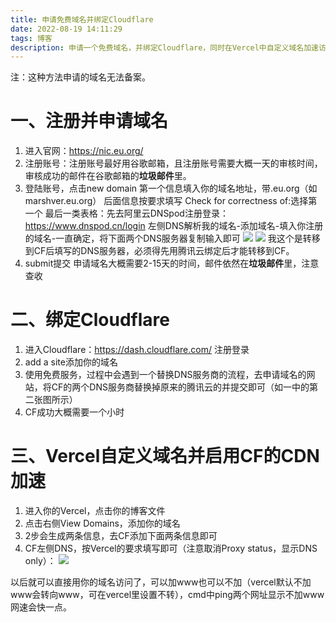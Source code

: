 ```yaml
---
title: 申请免费域名并绑定Cloudflare
date: 2022-08-19 14:11:29
tags: 博客
description: 申请一个免费域名，并绑定Cloudflare，同时在Vercel中自定义域名加速访问博客
---
```


注：这种方法申请的域名无法备案。

# 一、注册并申请域名
1. 进入官网：https://nic.eu.org/ 
2. 注册账号：注册账号最好用谷歌邮箱，且注册账号需要大概一天的审核时间，审核成功的邮件在谷歌邮箱的**垃圾邮件**里。
3. 登陆账号，点击new domain
第一个信息填入你的域名地址，带.eu.org（如marshver.eu.org）
后面信息按要求填写
Check for correctness of:选择第一个
最后一类表格：先去阿里云DNSpod注册登录：https://www.dnspod.cn/login
左侧DNS解析我的域名-添加域名-填入你注册的域名-一直确定，将下面两个DNS服务器复制输入即可
![](https://s2.loli.net/2022/08/19/qIjnzVX5JNx8EBG.png)
![](https://s2.loli.net/2022/08/19/oMWZNxlDwygGuK9.png)
我这个是转移到CF后填写的DNS服务器，必须得先用腾讯云绑定后才能转移到CF。
4. submit提交
申请域名大概需要2-15天的时间，邮件依然在**垃圾邮件**里，注意查收

# 二、绑定Cloudflare
1. 进入Cloudflare：https://dash.cloudflare.com/ 注册登录
2. add a site添加你的域名
3. 使用免费服务，过程中会遇到一个替换DNS服务商的流程，去申请域名的网站，将CF的两个DNS服务商替换掉原来的腾讯云的并提交即可（如一中的第二张图所示）
4. CF成功大概需要一个小时

# 三、Vercel自定义域名并启用CF的CDN加速
1. 进入你的Vercel，点击你的博客文件
2. 点击右侧View Domains，添加你的域名
3. 2步会生成两条信息，去CF添加下面两条信息即可
4. CF左侧DNS，按Vercel的要求填写即可（注意取消Proxy status，显示DNS only）：
![](https://s2.loli.net/2022/08/19/ZlMGk968xwU1jsD.png)

以后就可以直接用你的域名访问了，可以加www也可以不加（vercel默认不加www会转向www，可在vercel里设置不转），cmd中ping两个网址显示不加www网速会快一点。